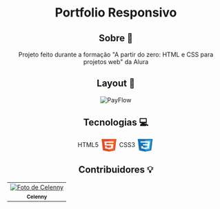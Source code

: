 <h1 align="center">Portfolio Responsivo</h1>



<h2 align="center">Sobre 📖</h2>
   
<p align="center">
  Projeto feito durante a formação "A partir do zero: HTML e CSS para projetos web" da Alura
</p>

<h2 align="center">Layout 🎨</h2>

   <p align="center">
      <img alt="PayFlow" title="Frases do dia" height="400" width="500" src="https://github.com/celycodes/materiais-gratuitos/assets/70456452/71cc3823-2d0c-45cc-9279-9b68ba4f2a9a" />
   </p>


<h2 align="center">Tecnologias 💻</h2>
   
<p align="center">
  HTML5 <img align="center" alt="HTML" height="30" width="40" src="https://github.com/devicons/devicon/blob/master/icons/html5/html5-original.svg">
  CSS3 <img align="center" alt="CSS" height="30" width="40" src="https://github.com/devicons/devicon/blob/master/icons/css3/css3-original.svg">
  <br>
</p>

   <div align="center">
   <h2 align="center">Contribuidores 💡</h2>
   <table>
   <tr>
      <td align="center">
      <a href="#">
        <img src="https://avatars.githubusercontent.com/celenny" width="100px;" alt="Foto de Celenny"/><br>
        <sub>
          <b>Celenny</b>
        </sub>
      </a>
    </td>
   </tr>
   </table>
   </div>

